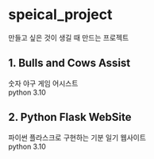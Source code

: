 # speical_project
만들고 싶은 것이 생길 때 만드는 프로젝트

## 1. Bulls and Cows Assist
숫자 야구 게임 어시스트   
python 3.10

## 2. Python Flask WebSite
파이썬 플라스크로 구현하는 기분 일기 웹사이트   
python 3.10
